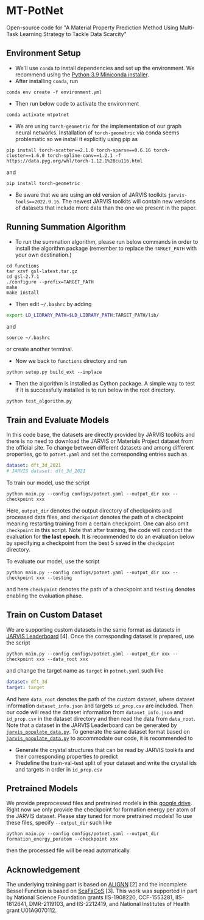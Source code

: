 # MT-PotNet
Open-source code for "A Material Property Prediction Method Using Multi-Task Learning Strategy to Tackle Data Scarcity"

## Environment Setup

- We'll use `conda` to install dependencies and set up the environment. We recommend using the [Python 3.9 Miniconda installer](https://docs.conda.io/en/latest/miniconda.html#linux-installers).
- After installing `conda`, run

```shell
conda env create -f environment.yml
```

- Then run below code to activate the environment

```
conda activate mtpotnet
```

- We are using `torch-geometric` for the implementation of our graph neural networks. Installation of `torch-geometric` via conda seems problematic so we install it explicitly using pip as

```shell
pip install torch-scatter==2.1.0 torch-sparse==0.6.16 torch-cluster==1.6.0 torch-spline-conv==1.2.1 -f https://data.pyg.org/whl/torch-1.12.1%2Bcu116.html
```

and

```shell
pip install torch-geometric
```

- Be aware that we are using an old version of JARVIS toolkits `jarvis-tools==2022.9.16`. The newest JARVIS toolkits will contain new versions of datasets that include more data than the one we present in the paper.

## Running Summation Algorithm

- To run the summation algorithm, please run below commands in order to install the algorithm package (remember to replace the `TARGET_PATH` with your own destination.)

```shell
cd functions
tar xzvf gsl-latest.tar.gz
cd gsl-2.7.1
./configure --prefix=TARGET_PATH
make
make install
```

- Then edit `~/.bashrc` by adding

```bash
export LD_LIBRARY_PATH=$LD_LIBRARY_PATH:TARGET_PATH/lib/
```

and 

```shell
source ~/.bashrc
```

or create another terminal.

- Now we back to `functions` directory and run

```shell
python setup.py build_ext --inplace
```

- Then the algorithm is installed as Cython package. A simple way to test if it is successfully installed is to run below in the root directory.

```shell
python test_algorithm.py
```

## Train and Evaluate Models

In this code base, the datasets are directly provided by JARVIS toolkits and there is no need to download the JARVIS or Materials Project dataset from the official site. To change between different datasets and among different properties, go to `potnet.yaml` and set the corresponding entries such as

```yaml
dataset: dft_3d_2021
# JARVIS dataset: dft_3d_2021
```

To train our model, use the script

```shell
python main.py --config configs/potnet.yaml --output_dir xxx --checkpoint xxx
```

Here, `output_dir` denotes the output directory of checkpoints and processed data files, and `checkpoint` denotes the path of a checkpoint meaning restarting training from a certain checkpoint. One can also omit `checkpoint` in this script. Note that after training, the code will conduct the evaluation for **the last epoch**. It is recommended to do an evaluation below by specifying a checkpoint from the best 5 saved in the `checkpoint` directory.

To evaluate our model, use the script

```shell
python main.py --config configs/potnet.yaml --output_dir xxx --checkpoint xxx --testing
```

and here `checkpoint` denotes the path of a checkpoint and `testing` denotes enabling the evaluation phase.

## Train on Custom Dataset

We are supporting custom datasets in the same format as datasets in [JARVIS Leaderboard](https://github.com/usnistgov/jarvis_leaderboard/tree/main) [4]. Once the corresponding dataset is prepared, use the script

```shell
python main.py --config configs/potnet.yaml --output_dir xxx --checkpoint xxx --data_root xxx
```

and change the target name as `target` in `potnet.yaml` such like

```yaml
dataset: dft_3d
target: target
```

And here `data_root` denotes the path of the custom dataset, where dataset information `dataset_info.json` and targets `id_prop.csv` are included. Then our code will read the dataset information from `dataset_info.json` and `id_prop.csv` in the dataset directory and then read the data from `data_root`. Note that a dataset in the JARVIS Leaderboard can be generated by [`jarvis_populate_data.py`](https://github.com/usnistgov/jarvis_leaderboard/blob/main/jarvis_leaderboard/jarvis_populate_data.py). To generate the same dataset format based on [`jarvis_populate_data.py`](https://github.com/usnistgov/jarvis_leaderboard/blob/main/jarvis_leaderboard/jarvis_populate_data.py) to accommodate our code, it is recommended to

- Generate the crystal structures that can be read by JARVIS toolkits and their corresponding properties to predict
- Predefine the train-val-test split of your dataset and write the crystal ids and targets in order in `id_prop.csv`

## Pretrained Models

We provide preprocessed files and pretrained models in this [google drive](https://drive.google.com/drive/folders/1sKZZ_MffSPNx4fy5FJLgeCj0nhrxzf5f?usp=sharing). Right now we only provide the checkpoint for formation energy per atom of the JARVIS dataset. Please stay tuned for more pretrained models! To use these files, specify `--output_dir` such like

```shell
python main.py --config configs/potnet.yaml --output_dir formation_energy_peratom --checkpoint xxx
```

then the processed file will be read automatically.

## Acknowledgement

The underlying training part is based on [ALIGNN](https://github.com/usnistgov/alignn) [2] and the incomplete Bessel Function is based on [ScaFaCoS](https://github.com/scafacos/scafacos) [3]. This work was supported in part by National Science Foundation grants IIS-1908220, CCF-1553281, IIS-1812641, DMR-2119103, and IIS-2212419, and National Institutes of Health grant U01AG070112.




